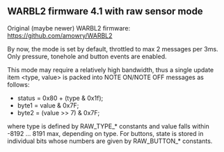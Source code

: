 ## WARBL2 firmware 4.1 with raw sensor mode

Original (maybe newer) WARBL2 firmware: https://github.com/amowry/WARBL2

By now, the mode is set by default, throttled to max 2 messages per 3ms.
Only pressure, tonehole and button events are enabled.

This mode may require a relatively high bandwidth, thus a single update item
<type, value> is packed into NOTE ON/NOTE OFF messages as follows:

* status = 0x80 + (type & 0x1f);
* byte1 = value & 0x7F;
* byte2 = (value >> 7) & 0x7F;

where type is defined by RAW_TYPE_* constants and value falls within
-8192 ... 8191 max, depending on type. For buttons, state is stored in
individual bits whose numbers are given by RAW_BUTTON_* constants.
